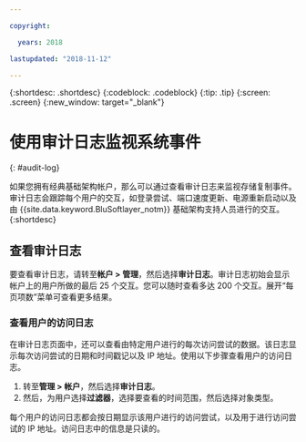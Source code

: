 ```yaml
---

copyright:

  years: 2018

lastupdated: "2018-11-12"

---
```


{:shortdesc: .shortdesc}
{:codeblock: .codeblock}
{:tip: .tip}
{:screen: .screen}
{:new_window: target="_blank"}


# 使用审计日志监视系统事件
{: #audit-log}

如果您拥有经典基础架构帐户，那么可以通过查看审计日志来监视存储复制事件。审计日志会跟踪每个用户的交互，如登录尝试、端口速度更新、电源重新启动以及由 {{site.data.keyword.BluSoftlayer_notm}} 基础架构支持人员进行的交互。
{:shortdesc}


## 查看审计日志

要查看审计日志，请转至**帐户 > 管理**，然后选择**审计日志**。审计日志初始会显示帐户上的用户所做的最后 25 个交互。您可以随时查看多达 200 个交互。展开“每页项数”菜单可查看更多结果。 

### 查看用户的访问日志
在审计日志页面中，还可以查看由特定用户进行的每次访问尝试的数据。该日志显示每次访问尝试的日期和时间戳记以及 IP 地址。使用以下步骤查看用户的访问日志。

1. 转至**管理 > 帐户**，然后选择**审计日志**。 
2. 然后，为用户选择**过滤器**，选择要查看的时间范围，然后选择对象类型。  

每个用户的访问日志都会按日期显示该用户进行的访问尝试，以及用于进行访问尝试的 IP 地址。访问日志中的信息是只读的。 
